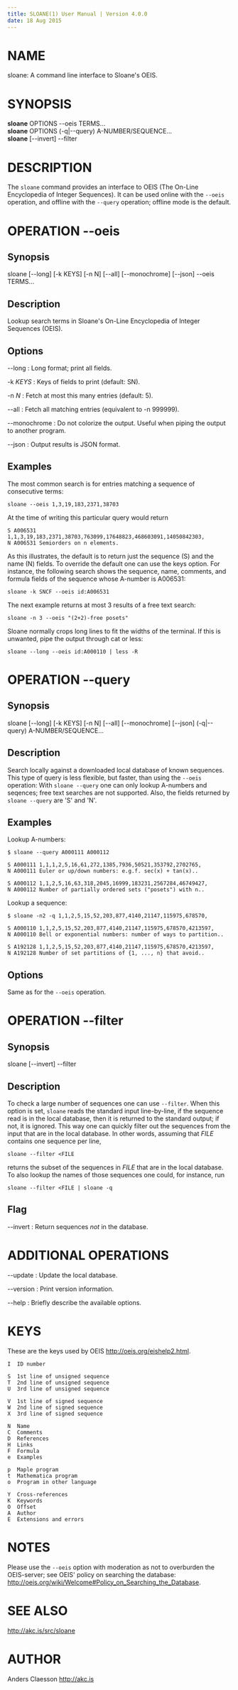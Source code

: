 ```yaml
---
title: SLOANE(1) User Manual | Version 4.0.0
date: 18 Aug 2015
---
```


# NAME

sloane: A command line interface to Sloane's OEIS.

# SYNOPSIS

**sloane** OPTIONS --oeis TERMS...  
**sloane** OPTIONS (-q|--query) A-NUMBER/SEQUENCE...  
**sloane** [--invert] --filter  

# DESCRIPTION

The `sloane` command provides an interface to OEIS (The On-Line
Encyclopedia of Integer Sequences). It can be used online with the
`--oeis` operation, and offline with the `--query` operation; offline
mode is the default.

# OPERATION --oeis

## Synopsis

sloane [--long] [-k KEYS] [-n N] [--all] [--monochrome] [--json] --oeis TERMS...

## Description

Lookup search terms in Sloane's On-Line Encyclopedia of Integer
Sequences (OEIS).

## Options

--long
:   Long format; print all fields.

-k *KEYS*
:   Keys of fields to print (default: SN).

-n *N*
:   Fetch at most this many entries (default: 5).

--all
:   Fetch all matching entries (equivalent to -n 999999).

--monochrome
:   Do not colorize the output. Useful when piping the output to another
    program.

--json
:   Output results is JSON format.

## Examples

The most common search is for entries matching a sequence of consecutive terms:

    sloane --oeis 1,3,19,183,2371,38703

At the time of writing this particular query would return

    S A006531 1,1,3,19,183,2371,38703,763099,17648823,468603091,14050842303,
    N A006531 Semiorders on n elements.

As this illustrates, the default is to return just the sequence (S) and
the name (N) fields. To override the default one can use the keys
option. For instance, the following search shows the sequence, name,
comments, and formula fields of the sequence whose A-number is A006531:

    sloane -k SNCF --oeis id:A006531

The next example returns at most 3 results of a free text search:

    sloane -n 3 --oeis "(2+2)-free posets"

Sloane normally crops long lines to fit the widths of the terminal. If
this is unwanted, pipe the output through cat or less:

    sloane --long --oeis id:A000110 | less -R

# OPERATION --query

## Synopsis

sloane [--long] [-k KEYS] [-n N] [--all] [--monochrome] [--json] (-q|--query) A-NUMBER/SEQUENCE...

## Description

Search locally against a downloaded local database of known
sequences. This type of query is less flexible, but faster, than using
the `--oeis` operation: With `sloane --query` one can only lookup
A-numbers and seqences; free text searches are not supported. Also, the
fields returned by `sloane --query` are 'S' and 'N'.

## Examples

Lookup A-numbers:

    $ sloane --query A000111 A000112
    
    S A000111 1,1,1,2,5,16,61,272,1385,7936,50521,353792,2702765,
    N A000111 Euler or up/down numbers: e.g.f. sec(x) + tan(x)..
    
    S A000112 1,1,2,5,16,63,318,2045,16999,183231,2567284,46749427,
    N A000112 Number of partially ordered sets ("posets") with n..

Lookup a sequence:

    $ sloane -n2 -q 1,1,2,5,15,52,203,877,4140,21147,115975,678570,
    
    S A000110 1,1,2,5,15,52,203,877,4140,21147,115975,678570,4213597,
    N A000110 Bell or exponential numbers: number of ways to partition..
    
    S A192128 1,1,2,5,15,52,203,877,4140,21147,115975,678570,4213597,
    N A192128 Number of set partitions of {1, ..., n} that avoid..

## Options

Same as for the `--oeis` operation.

# OPERATION --filter

## Synopsis

sloane [--invert] --filter

## Description

To check a large number of sequences one can use `--filter`.  When this
option is set, `sloane` reads the standard input line-by-line, if the
sequence read is in the local database, then it is returned to the
standard output; if not, it is ignored. This way one can quickly filter
out the sequences from the input that are in the local database. In
other words, assuming that *FILE* contains one sequence per line,

    sloane --filter <FILE

returns the subset of the sequences in *FILE* that are in the local
database. To also lookup the names of those sequences one could, for
instance, run

    sloane --filter <FILE | sloane -q

## Flag

--invert
:   Return sequences *not* in the database.

# ADDITIONAL OPERATIONS

--update
:   Update the local database.

--version
:   Print version information.

--help
:   Briefly describe the available options.


# KEYS

These are the keys used by OEIS <http://oeis.org/eishelp2.html>.

    I  ID number

    S  1st line of unsigned sequence
    T  2nd line of unsigned sequence
    U  3rd line of unsigned sequence

    V  1st line of signed sequence
    W  2nd line of signed sequence
    X  3rd line of signed sequence

    N  Name
    C  Comments
    D  References
    H  Links
    F  Formula
    e  Examples

    p  Maple program
    t  Mathematica program
    o  Program in other language

    Y  Cross-references
    K  Keywords
    O  Offset
    A  Author
    E  Extensions and errors

# NOTES

Please use the `--oeis` option with moderation as not to overburden the
OEIS-server; see OEIS' policy on searching the database:
<http://oeis.org/wiki/Welcome#Policy_on_Searching_the_Database>.

# SEE ALSO

<http://akc.is/src/sloane>

# AUTHOR

Anders Claesson <http://akc.is>
